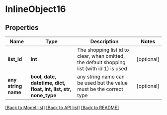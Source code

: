 # InlineObject16


## Properties
Name | Type | Description | Notes
------------ | ------------- | ------------- | -------------
**list_id** | **int** | The shopping list id to clear, when omitted, the default shopping list (with id 1) is used | [optional] 
**any string name** | **bool, date, datetime, dict, float, int, list, str, none_type** | any string name can be used but the value must be the correct type | [optional]

[[Back to Model list]](../README.md#documentation-for-models) [[Back to API list]](../README.md#documentation-for-api-endpoints) [[Back to README]](../README.md)


